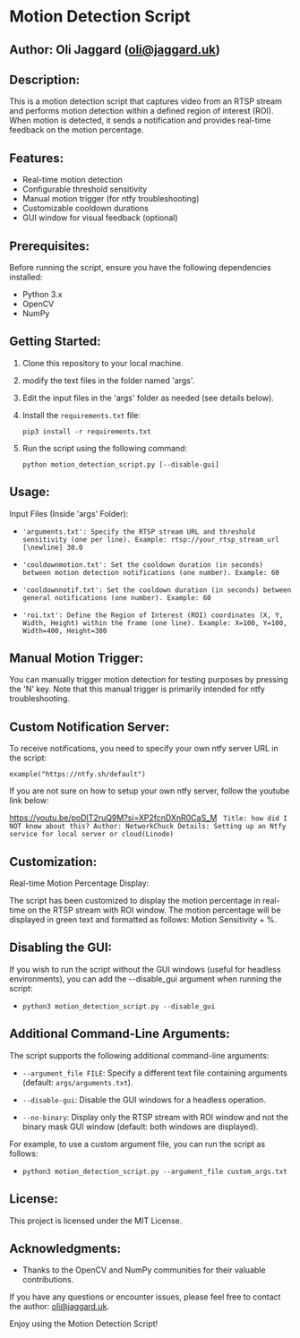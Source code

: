 # Motion Detection Script

## Author: Oli Jaggard (oli@jaggard.uk)

## Description:

This is a motion detection script that captures video from an RTSP stream and performs motion detection within a defined region of interest (ROI). When motion is detected, it sends a notification and provides real-time feedback on the motion percentage.

## Features:

- Real-time motion detection
- Configurable threshold sensitivity
- Manual motion trigger (for ntfy troubleshooting)
- Customizable cooldown durations
- GUI window for visual feedback (optional)

## Prerequisites:

Before running the script, ensure you have the following dependencies installed:

- Python 3.x
- OpenCV
- NumPy

## Getting Started:

1. Clone this repository to your local machine.
2. modify the text files in the folder named 'args'.
3. Edit the input files in the 'args' folder as needed (see details below).
4. Install the `requirements.txt` file:

     `pip3 install -r requirements.txt`

5. Run the script using the following command:

     `python motion_detection_script.py [--disable-gui]`

## Usage:

Input Files (Inside 'args' Folder):

- `'arguments.txt': Specify the RTSP stream URL and threshold sensitivity (one per line).
  Example:
  rtsp://your_rtsp_stream_url
  [\newline] 30.0`

- `'cooldownmotion.txt': Set the cooldown duration (in seconds) between motion detection notifications (one number).
  Example:
  60`

- `'cooldownnotif.txt': Set the cooldown duration (in seconds) between general notifications (one number).
  Example:
  60`

- `'roi.txt': Define the Region of Interest (ROI) coordinates (X, Y, Width, Height) within the frame (one line).
  Example:
  X=100, Y=100, Width=400, Height=300`

## Manual Motion Trigger:

You can manually trigger motion detection for testing purposes by pressing the 'N' key. Note that this manual trigger is primarily intended for ntfy troubleshooting.

## Custom Notification Server:

To receive notifications, you need to specify your own ntfy server URL in the script:

`example("https://ntfy.sh/default")`


If you are not sure on how to setup your own ntfy server, follow the youtube link below:

https://youtu.be/poDIT2ruQ9M?si=XP2fcnDXnR0CaS_M
` Title: how did I NOT know about this?
Author: NetworkChuck
Details: Setting up an Ntfy service for local server or cloud(Linode)`

## Customization:

Real-time Motion Percentage Display:

The script has been customized to display the motion percentage in real-time on the RTSP stream with ROI window. The motion percentage will be displayed in green text and formatted as follows: Motion Sensitivity + %.

## Disabling the GUI:

If you wish to run the script without the GUI windows (useful for headless environments), you can add the --disable_gui argument when running the script:

- `python3 motion_detection_script.py --disable_gui`

## Additional Command-Line Arguments:

The script supports the following additional command-line arguments:

- `--argument_file FILE`: Specify a different text file containing arguments (default: `args/arguments.txt`).

- `--disable-gui`: Disable the GUI windows for a headless operation.

- `--no-binary`: Display only the RTSP stream with ROI window and not the binary mask GUI window (default: both windows are displayed).

For example, to use a custom argument file, you can run the script as follows:


- `python3 motion_detection_script.py --argument_file custom_args.txt`


## License:

This project is licensed under the MIT License.

## Acknowledgments:

- Thanks to the OpenCV and NumPy communities for their valuable contributions.

If you have any questions or encounter issues, please feel free to contact the author: oli@jaggard.uk.

Enjoy using the Motion Detection Script!

